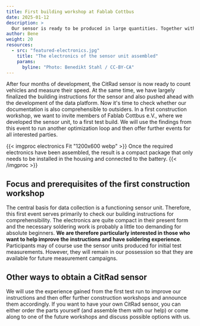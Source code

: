 ```yaml
---
title: First building workshop at Fablab Cottbus
date: 2025-01-12
description: >
  Our sensor is ready to be produced in large quantities. Together with members of the Fablab Cottbus e.V. - where the idea was born - we want to hold a first building workshop in January and put our building instructions to the test. After this trial run, we will also offer a building workshop for anyone else who is interested.
author: Bene
weight: 20
resources:
  - src: "featured-electronics.jpg"
    title: "The electronics of the sensor unit assembled"
    params:
      byline: "Photo: Benedikt Stahl / CC-BY-CA"
---
```

After four months of development, the CitRad sensor is now ready to count vehicles and measure their speed. At the same time, we have largely finalized the building instructions for the sensor and also pushed ahead with the development of the data platform. Now it's time to check whether our documentation is also comprehensible to outsiders. In a first construction workshop, we want to invite members of Fablab Cottbus e.V., where we developed the sensor unit, to a first test build. We will use the findings from this event to run another optimization loop and then offer further events for all interested parties.      

{{< imgproc electronics Fit "1200x600 webp" >}}
Once the required electronics have been assembled, the result is a compact package that only needs to be installed in the housing and connected to the battery.
{{< /imgproc >}}

## Focus and prerequisites of the first construction workshop

The central basis for data collection is a functioning sensor unit. Therefore, this first event serves primarily to check our building instructions for comprehensibility. The electronics are quite compact in their present form and the necessary soldering work is probably a little too demanding for absolute beginners. **We are therefore particularly interested in those who want to help improve the instructions and have soldering experience**. Participants may of course use the sensor units produced for initial test measurements. However, they will remain in our possession so that they are available for future measurement campaigns.

## Other ways to obtain a CitRad sensor

We will use the experience gained from the first test run to improve our instructions and then offer further construction workshops and announce them accordingly.
If you want to have your own CitRad sensor, you can either order the parts yourself (and assemble them with our help) or come along to one of the future workshops and discuss possible options with us.